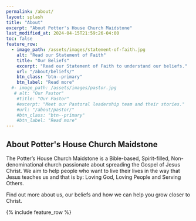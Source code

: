 ```yaml
---
permalink: /about/
layout: splash
title: "About"
excerpt: "About Potter's House Church Maidstone"
last_modified_at: 2024-04-15T21:59:26-04:00
toc: false
feature_row:
  - image_path: /assets/images/statement-of-faith.jpg
    alt: "Read our Statement of Faith"
    title: "Our Beliefs"
    excerpt: "Read our Statement of Faith to understand our beliefs."
    url: "/about/beliefs/"
    btn_class: "btn--primary"
    btn_label: "Read more"
  #- image_path: /assets/images/pastor.jpg
   # alt: "Our Pastor"
    #title: "Our Pastor"
    #excerpt: "Meet our Pastoral leadership team and their stories."
    #url: "/about/pastor/"
    #btn_class: "btn--primary"
    #btn_label: "Read more"
---
```


## About Potter's House Church Maidstone

The Potter’s House Church Maidstone is a Bible-based, Spirit-filled, Non-denominational church passionate about spreading the Gospel of Jesus Christ. We aim to help people who want to live their lives in the way that Jesus teaches us and that is by: Loving God, Loving People and Serving Others.

Find out more about us, our beliefs and how we can help you grow closer to Christ.

{% include feature_row %}